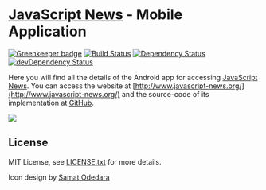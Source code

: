 # [JavaScript News](http://www.javascript-news.org/) - Mobile Application

[![Greenkeeper badge](https://badges.greenkeeper.io/markoch/dev-news-app.svg)](https://greenkeeper.io/)
[![Build Status](https://travis-ci.org/markoch/dev-news-app.svg?branch=master)](https://travis-ci.org/markoch/dev-news-app)
[![Dependency Status](https://img.shields.io/david/markoch/dev-news-app.svg?style=flat)](https://david-dm.org/markoch/dev-news-app)
[![devDependency Status](https://img.shields.io/david/dev/markoch/dev-news-app.svg?style=flat)](https://david-dm.org/markoch/dev-news-app#info=devDependencies)

Here you will find all the details of the Android app for accessing [JavaScript News](http://www.javascript-news.org/). You
can access the website at [http://www.javascript-news.org/](http://www.javascript-news.org/) and the
source-code of its implementation at [GitHub](https://github.com/markoch/dev-news-os).

<img src="https://raw.githubusercontent.com/markoch/dev-news-app/master/screenshots/articles_small.png"/>


## License
MIT License, see [LICENSE.txt](LICENSE.txt) for more details.

Icon design by <a href="https://www.iconfinder.com/samatodedara">Samat Odedara</a>
